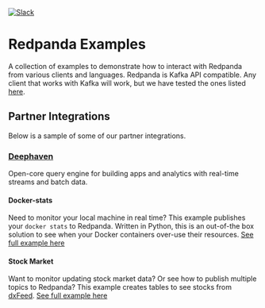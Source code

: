 [![Slack](https://img.shields.io/badge/Slack-Redpanda%20Community-blue)](https://vectorized.io/slack)

# Redpanda Examples

A collection of examples to demonstrate how to interact with Redpanda from various clients and languages. Redpanda is Kafka API compatible. Any client that works with Kafka will work, but we have tested the ones listed [here](https://vectorized.io/docs/faq#What-clients-do-you-recommend-to-use-with-Redpanda).


## Partner Integrations

Below is a sample of some of our partner integrations.

### [Deephaven](https://deephaven.io/)

Open-core query engine for building apps and analytics with real-time streams and batch data.  

#### Docker-stats

Need to monitor your local machine in real time?  This example publishes your `docker stats` to Redpanda.  Written in Python, this is an out-of-the box solution to see when your Docker containers over-use their resources. [See full example here](https://github.com/deephaven-examples/redpanda-docker-stats)

#### Stock Market

Want to monitor updating stock market data?  Or see how to publish multiple topics to Redpanda?  This example creates tables to see stocks from [dxFeed](https://dxfeed.com/). [See full example here](https://github.com/deephaven-examples/redpanda-dxfeed-financial-data)
